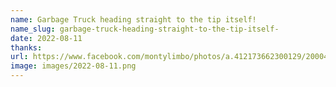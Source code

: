 ```yaml
---
name: Garbage Truck heading straight to the tip itself!
name_slug: garbage-truck-heading-straight-to-the-tip-itself-
date: 2022-08-11
thanks:
url: https://www.facebook.com/montylimbo/photos/a.412173662300129/2000426303474849/
image: images/2022-08-11.png
---
```

